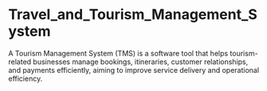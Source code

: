 # Travel_and_Tourism_Management_System
A Tourism Management System (TMS) is a software tool that helps tourism-related businesses manage bookings, itineraries, customer relationships, and payments efficiently, aiming to improve service delivery and operational efficiency.
